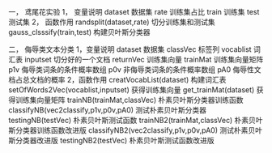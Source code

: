 一，	鸢尾花实验
1，	变量说明
dataset 数据集
rate 训练集占比
train 训练集
test 测试集
2，	函数作用
randsplit(dataset,rate) 切分训练集和测试集
gauss_clsssify(train,test) 构建贝叶斯分类器

二，	侮辱类文本分类
1，变量说明
dataset  数据集
classVec 标签列
vocablist 词汇表
inputset  切分好的一个文档
returnVec 训练集向量
trainMat 训练集向量矩阵
p1v  侮辱类词条的条件概率数组
p0v  非侮辱类词条的条件概率数组
pA0  侮辱性文档占总文档的概率
2，函数作用
creatVocabList(dataset) 构建词汇表
setOfWords2Vec(vocablist,inputset) 获得训练集向量
get_trainMat(dataset) 获得训练集向量矩阵
trainNB(trainMat,classVec) 朴素贝叶斯分类器训练函数
classifyNB(vec2classify,p1v,p0v,pA0) 测试朴素贝叶斯分类器
testingNB(testVec) 朴素贝叶斯测试函数
trainNB2(trainMat,classVec)  朴素贝叶斯分类器训练函数改进版
classifyNB2(vec2classify,p1v,p0v,pA0) 测试朴素贝叶斯分类器改进版
testingNB2(testVec) 朴素贝叶斯测试函数改进版
